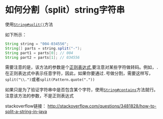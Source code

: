 # 如何分割（split）string字符串

使用[`String#split()`](http://docs.oracle.com/javase/8/docs/api/java/lang/String.html#split-java.lang.String-)方法

如下所示：

```java
String string = "004-034556";
String[] parts = string.split("-");
String part1 = parts[0]; // 004
String part2 = parts[1]; // 034556
```

需要注意的是，该方法的参数是个[正则表达式](http://docs.oracle.com/javase/8/docs/api/java/util/regex/Pattern.html#sum),要注意对某些字符做转码。例如，`.`在正则表达式中表示任意字符，因此，如果你要通过`.`号做分割，需要这样写，`split("\\.")`或者`split(Pattern.quote("."))`

如果只是为了验证字符串中是否包含某个字符，使用[`String#contains`](http://docs.oracle.com/javase/8/docs/api/java/lang/String.html#contains-java.lang.CharSequence-)方法就行。注意该方法的参数，不是正则表达式

stackoverflow链接：
<http://stackoverflow.com/questions/3481828/how-to-split-a-string-in-java>
